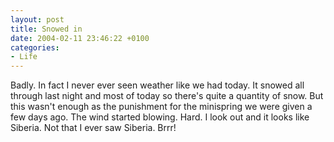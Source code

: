 ```yaml
---
layout: post
title: Snowed in
date: 2004-02-11 23:46:22 +0100
categories:
- Life
---
```

Badly. In fact I never ever seen weather like we had today. It snowed all through last night and most of today so there's quite a quantity of snow. But this wasn't enough as the punishment for the minispring we were given a few days ago. The wind started blowing. Hard. I look out and it looks like Siberia. Not that I ever saw Siberia. Brrr!
